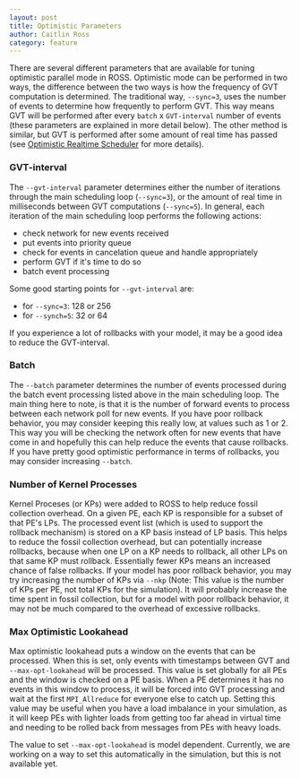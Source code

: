 ```yaml
---
layout: post
title: Optimistic Parameters
author: Caitlin Ross
category: feature
---
```


There are several different parameters that are available for tuning optimistic parallel mode in ROSS.
Optimistic mode can be performed in two ways, the difference between the two ways is how the frequency of GVT computation is determined.
The traditional way, `--sync=3`, uses the number of events to determine how frequently to perform GVT.
This way means GVT will be performed after every `batch` x `GVT-interval` number of events (these parameters are explained in more detail below).
The other method is similar, but GVT is performed after some amount of real time has passed (see [Optimistic Realtime Scheduler](http://ross-org.github.io/feature/synch5.html) for more details).

### GVT-interval
The `--gvt-interval` parameter determines either the number of iterations through the main scheduling loop (`--sync=3`), or the amount of real time in milliseconds between GVT computations (`--sync=5`).
In general, each iteration of the main scheduling loop performs the following actions:

- check network for new events received
- put events into priority queue
- check for events in cancelation queue and handle appropriately
- perform GVT if it's time to do so
- batch event processing

Some good starting points for `--gvt-interval` are:
- for `--sync=3`: 128 or 256
- for `--synch=5`: 32 or 64

If you experience a lot of rollbacks with your model, it may be a good idea to reduce the GVT-interval.

### Batch
The `--batch` parameter determines the number of events processed during the batch event processing listed above in the main scheduling loop.
The main thing here to note, is that it is the number of forward events to process between each network poll for new events.
If you have poor rollback behavior, you may consider keeping this really low, at values such as 1 or 2.
This way you will be checking the network often for new events that have come in and hopefully this can help reduce the events that cause rollbacks.
If you have pretty good optimistic performance in terms of rollbacks, you may consider increasing `--batch`.

### Number of Kernel Processes
Kernel Proceses (or KPs) were added to ROSS to help reduce fossil collection overhead.
On a given PE, each KP is responsible for a subset of that PE's LPs.
The processed event list (which is used to support the rollback mechanism) is stored on a KP basis instead of LP basis.
This helps to reduce the fossil collection overhead, but can potentially increase rollbacks, because when one LP on a KP needs to rollback, all other LPs on that same KP must rollback.
Essentially fewer KPs means an increased chance of false rollbacks.
If your model has poor rollback behavior, you may try increasing the number of KPs via `--nkp` (Note: This value is the number of KPs per PE, not total KPs for the simulation).
It will probably increase the time spent in fossil collection, but for a model with poor rollback behavior, it may not be much compared to the overhead of excessive rollbacks.


### Max Optimistic Lookahead
Max optimistic lookahead puts a window on the events that can be processed.
When this is set, only events with timestamps between GVT and `--max-opt-lookahead` will be processed.
This value is set globally for all PEs and the window is checked on a PE basis.
When a PE determines it has no events in this window to process, it will be forced into GVT processing and wait at the first `MPI_Allreduce` for everyone else to catch up.
Setting this value may be useful when you have a load imbalance in your simulation, as it will keep PEs with lighter loads from getting too far ahead in virtual time and needing to be rolled back from messages from PEs with heavy loads.

The value to set `--max-opt-lookahead` is model dependent.
Currently, we are working on a way to set this automatically in the simulation, but this is not available yet.
